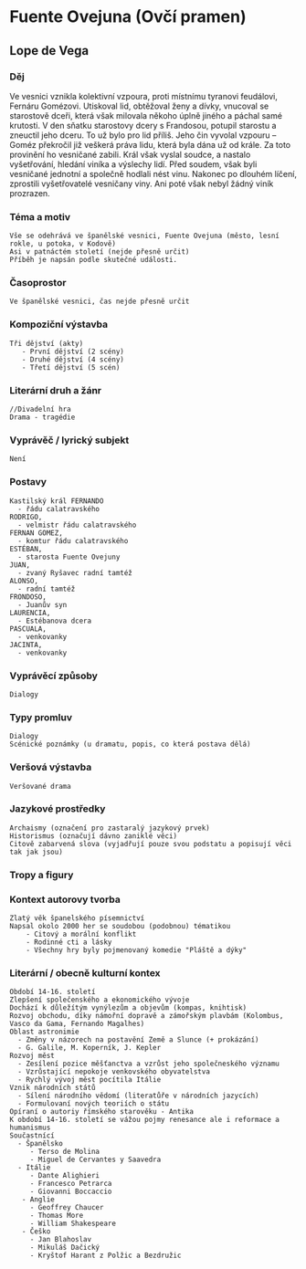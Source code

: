 # Fuente Ovejuna (Ovčí pramen)
## Lope de Vega
 ### Děj 
   Ve vesnici vznikla kolektivní vzpoura, proti místnímu tyranovi feudálovi, Fernáru Gomézovi. Utiskoval lid, obtěžoval ženy a dívky, 
     vnucoval se starostově dceři, která však milovala někoho úplně jiného a páchal samé krutosti. V den sňatku starostovy dcery s Frandosou, potupil            starostu a zneuctil jeho dceru. To už bylo pro lid příliš. Jeho čin vyvolal vzpouru – Goméz překročil již veškerá práva lidu, která byla dána 
     už od krále. Za toto provinění ho vesničané zabili. Král však vyslal soudce, a nastalo vyšetřování, hledání viníka a výslechy lidí. 
     Před soudem, však byli vesničané jednotní a společně hodlali nést vinu. Nakonec po dlouhém líčení, zprostili vyšetřovatelé vesničany viny. Ani poté        však nebyl žádný viník prozrazen.
### Téma a motiv
    Vše se odehrává ve španělské vesnici, Fuente Ovejuna (město, lesní rokle, u potoka, v Kodově)
    Asi v patnáctém století (nejde přesně určit)
    Příběh je napsán podle skutečné události.
### Časoprostor
    Ve španělské vesnici, čas nejde přesně určit
### Kompoziční výstavba
    Tři dějství (akty)
       - První dějství (2 scény)
       - Druhé dějství (4 scény)
       - Třetí dějství (5 scén)
### Literární druh a žánr
    //Divadelní hra
    Drama - tragédie
### Vyprávěč / lyrický subjekt
    Není
### Postavy
    Kastilský král FERNANDO 
      - řádu calatravského  
    RODRIGO, 
      - velmistr řádu calatravského  
    FERNAN GOMEZ, 
      - komtur řádu calatravského  
    ESTÉBAN, 
      - starosta Fuente Ovejuny  
    JUAN, 
      - zvaný Ryšavec radní tamtéž  
    ALONSO, 
      - radní tamtéž  
    FRONDOSO, 
      - Juanův syn  
    LAURENCIA, 
      - Estébanova dcera  
    PASCUALA, 
      - venkovanky  
    JACINTA, 
      - venkovanky 
### Vyprávěcí způsoby
    Dialogy
### Typy promluv
    Dialogy
    Scénické poznámky (u dramatu, popis, co která postava dělá)
### Veršová výstavba
    Veršované drama
### Jazykové prostředky
    Archaismy (označení pro zastaralý jazykový prvek)
    Historismus (označují dávno zaniklé věci)
    Citově zabarvená slova (vyjadřují pouze svou podstatu a popisují věci tak jak jsou)
### Tropy a figury
    
### Kontext autorovy tvorba
    Zlatý věk španelského písemnictví
    Napsal okolo 2000 her se soudobou (podobnou) tématikou
        - Citový a morální konflikt
        - Rodinné cti a lásky
        - Všechny hry byly pojmenovaný komedie "Pláště a dýky"
### Literární / obecně kulturní kontex
    Období 14-16. století
    Zlepšení společenského a ekonomického vývoje
    Dochází k důležítým vynýlezům a objevům (kompas, knihtisk)
    Rozvoj obchodu, díky námořní dopravě a zámořským plavbám (Kolombus, Vasco da Gama, Fernando Magalhes)
    Oblast astronimie
      - Změny v názorech na postavění Země a Slunce (+ prokázání)
      - G. Galile, M. Koperník, J. Kepler
    Rozvoj měst
      - Zesílení pozice měšťanctva a vzrůst jeho společneského významu
      - Vzrůstající nepokoje venkovského obyvatelstva
      - Rychlý vývoj měst pocítila Itálie
    Vznik národních států
      - Sílení národního vědomí (literatůře v národních jazycích)
      - Formulovaní nových teoriích o státu
    Opíraní o autoriy římského starověku - Antika
    K období 14-16. století se vážou pojmy renesance ale i reformace a humanismus
    Součastnící
      - Španělsko
         - Terso de Molina
         - Miguel de Cervantes y Saavedra
      - Itálie
         - Dante Alighieri
         - Francesco Petrarca
         - Giovanni Boccaccio
       - Anglie
         - Geoffrey Chaucer
         - Thomas More
         - William Shakespeare
       - Češko
         - Jan Blahoslav
         - Mikuláš Dačický
         - Kryštof Harant z Polžic a Bezdružic


